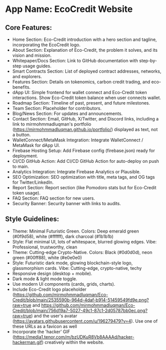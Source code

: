 # **App Name**: EcoCredit Website

## Core Features:

- Home Section: Eco-Credit introduction with a hero section and tagline, incorporating the EcoCredit logo.
- About Section: Explanation of Eco-Credit, the problem it solves, and its vision and mission.
- Whitepaper/Docs Section: Link to GitHub documentation with step-by-step usage guides.
- Smart Contracts Section: List of deployed contract addresses, networks, and explorers.
- Features Section: Details on tokenomics, carbon credit trading, and eco-benefits.
- dApp UI: Simple frontend for wallet connect and Eco-Credit token interactions. Show Eco-Credit token balance when user connects wallet.
- Roadmap Section: Timeline of past, present, and future milestones.
- Team Section: Placeholder for contributors.
- Blog/News Section: For updates and announcements.
- Contact Section: Email, GitHub, X/Twitter, and Discord links, including a link to mirmohmmadluqman's portfolio (https://mirmohmmadluqman.github.io/portfolio/) displayed as text, not a button.
- WalletConnect/MetaMask Integration: Integrate WalletConnect / MetaMask for dApp UI.
- Firebase Hosting Setup: Add Firebase config (firebase.json) ready for deployment.
- CI/CD GitHub Action: Add CI/CD GitHub Action for auto-deploy on push to main.
- Analytics Integration: Integrate Firebase Analytics or Plausible.
- SEO Optimization: SEO optimization with title, meta tags, and OG tags for Twitter/LinkedIn.
- Report Section: Report section (like Pomodoro stats but for Eco-Credit token usage).
- FAQ Section: FAQ section for new users.
- Security Banner: Security banner with links to audits.

## Style Guidelines:

- Theme: Minimal Futuristic Green. Colors: Deep emerald green (#0f9d58), white (#ffffff), dark charcoal (#1b1b1b)
- Style: Flat minimal UI, lots of whitespace, blurred glowing edges. Vibe: Professional, trustworthy, clean
- Theme: Cutting-edge Crypto-Native. Colors: Black (#0d0d0d), neon green (#00ff88), white (#e0e0e0)
- Style: Futuristic dark mode, glowing blockchain-style logo, glassmorphism cards. Vibe: Cutting-edge, crypto-native, techy
- Responsive design (desktop + mobile).
- Dark mode & light mode toggle.
- Use modern UI components (cards, grids, charts).
- Include Eco-Credit logo placeholder (https://github.com/mirmohmmadluqman/Eco-Credit/blob/main/2535590b-964d-4daf-b914-51459549fd9e.png?raw=true and https://github.com/mirmohmmadluqman/Eco-Credit/blob/main/756d19a7-5027-49c1-87c1-2d05787bb0ec.png?raw=true) and the user's avatar (https://avatars.githubusercontent.com/u/196279479?v=4). Use one of these URLs as a favicon as well
- Incorporate the 'hacker' GIF (https://media1.tenor.com/m/bzUDKuR8Vb8AAAAd/hacker-hackerman.gif) creatively within the website.